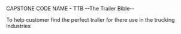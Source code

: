 CAPSTONE CODE NAME - TTB --The Trailer Bible--

To help customer find the perfect trailer for there use in the trucking industries 

